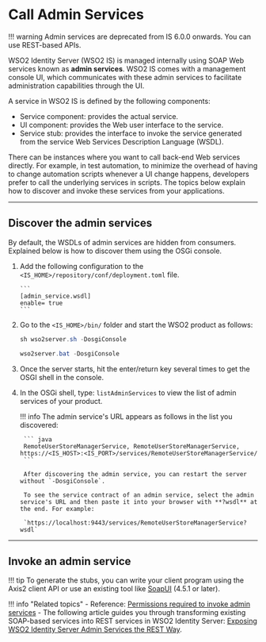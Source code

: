 # Call Admin Services

!!! warning
    Admin services are deprecated from IS 6.0.0 onwards. You can use REST-based APIs.

WSO2 Identity Server (WSO2 IS) is managed internally using SOAP Web services known as **admin services**. WSO2 IS comes with a management console UI, which communicates with these admin services to facilitate
administration capabilities through the UI.

A service in WSO2 IS is defined by the following components:

- Service component: provides the actual service.
- UI component: provides the Web user interface to the service.
- Service stub: provides the interface to invoke the service generated from the service Web Services Description Language (WSDL).

There can be instances where you want to call back-end Web services directly. For example, in test automation, to minimize the overhead of having to change automation scripts whenever a UI change happens, developers prefer to call the underlying services in scripts. The topics below explain how to discover and invoke these services from your applications.


---

## Discover the admin services

By default, the WSDLs of admin services are hidden from consumers. Explained below is how to discover them using the OSGi console.

1. Add the following configuration to the `<IS_HOME>/repository/conf/deployment.toml` file.

       ``` 
       [admin_service.wsdl] 
       enable= true
       ```

2. Go to the `<IS_HOME>/bin/` folder and start the WSO2 product as follows:

    ``` java tab="In Linux Environment"
    sh wso2server.sh -DosgiConsole
    ```

    ``` java tab="In Windows Environment"
    wso2server.bat -DosgiConsole
    ```

3. Once the server starts, hit the enter/return key several times to get the OSGI shell in the console.

4. In the OSGi shell, type: `listAdminServices` to view the list of admin services of your product.
    <!-- ![Admin services list]({{base_path}}/assets/img/apis/admin-services-list.png) -->

    !!! info
        The admin service's URL appears as follows in the list you discovered:

        ``` java
        RemoteUserStoreManagerService, RemoteUserStoreManagerService, https://<IS_HOST>:<IS_PORT>/services/RemoteUserStoreManagerService/  
        ```
        
        After discovering the admin service, you can restart the server without `-DosgiConsole`.

        To see the service contract of an admin service, select the admin service's URL and then paste it into your browser with **?wsdl** at the end. For example:
    
        `https://localhost:9443/services/RemoteUserStoreManagerService?wsdl`

---

## Invoke an admin service

!!! tip
    To generate the stubs, you can write your client program using the Axis2 client API or use an existing tool like [SoapUI](http://www.soapui.org/) (4.5.1 or later).

!!! info "Related topics"
    -   Reference: [Permissions required to invoke admin services]({{base_path}}/references/permissions-required-to-invoke-admin-services)
    -   The following article guides you through transforming existing SOAP-based services into REST services in WSO2 Identity Server: [Exposing WSO2 Identity Server Admin Services the REST Way](http://wso2.com/library/articles/2016/10/article-exposing-wso2-identity-server-admin-services-the-rest-way/#step2).
